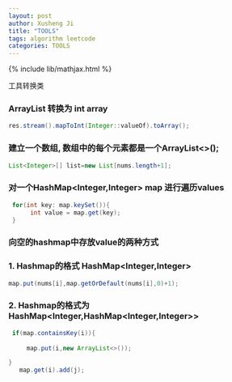 ```yaml
---
layout: post
author: Xusheng Ji
title: "TOOLS"
tags: algorithm leetcode
categories: TOOLS
---
```


{% include lib/mathjax.html %}


<script type="text/javascript" async
  src="https://cdnjs.cloudflare.com/ajax/libs/mathjax/2.7.5/MathJax.js?config=TeX-MML-AM_CHTML">
</script>

<script type="text/x-mathjax-config">
  MathJax.Hub.Config({
    extensions: [
      "MathMenu.js",
      "MathZoom.js",
      "AssistiveMML.js",
      "a11y/accessibility-menu.js"
    ],
    jax: ["input/TeX", "output/CommonHTML"],
    TeX: {
      extensions: [
        "AMSmath.js",
        "AMSsymbols.js",
        "noErrors.js",
        "noUndefined.js",
      ]
    }
  });
</script>



工具转换类 

### ArrayList 转换为 int array

```java
res.stream().mapToInt(Integer::valueOf).toArray();

```

### 建立一个数组, 数组中的每个元素都是一个ArrayList<>();
```java
List<Integer>[] list=new List[nums.length+1];

```

### 对一个HashMap<Integer,Integer> map 进行遍历values

```java
 for(int key: map.keySet()){
      int value = map.get(key);
 }

```

 
### 向空的hashmap中存放value的两种方式
### 1. Hashmap的格式  HashMap<Integer,Integer>
```java
map.put(nums[i],map.getOrDefault(nums[i],0)+1);
```

### 2. Hashmap的格式为 HashMap<Integer,HashMap<Integer,Integer>> 
```java
 if(map.containsKey(i)){
     
     map.put(i,new ArrayList<>());

}
   map.get(i).add(j);
```

